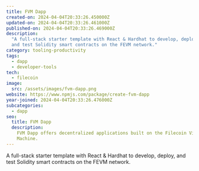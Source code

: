 ```yaml
---
title: FVM Dapp
created-on: 2024-04-04T20:33:26.450000Z
updated-on: 2024-04-04T20:33:26.461000Z
published-on: 2024-04-04T20:33:26.469000Z
description:
  "A full-stack starter template with React & Hardhat to develop, deploy,
  and test Solidity smart contracts on the FEVM network."
category: tooling-productivity
tags:
  - dapp
  - developer-tools
tech:
  - filecoin
image:
  src: /assets/images/fvm-dapp.png
website: https://www.npmjs.com/package/create-fvm-dapp
year-joined: 2024-04-04T20:33:26.476000Z
subcategories:
  - dapp
seo:
  title: FVM Dapp
  description:
    FVM Dapp offers decentralized applications built on the Filecoin Virtual
    Machine.
---
```


A full-stack starter template with React & Hardhat to develop, deploy, and test Solidity smart contracts on the FEVM network.

